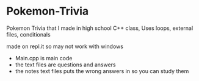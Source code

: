 # Pokemon-Trivia
Pokemon Trivia that I made in high school C++ class, Uses loops, external files, conditionals

made on repl.it so may not work with windows

- Main.cpp is main code
- the text files are questions and answers
- the notes text files puts the wrong answers in so you can study them
